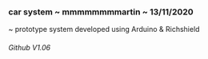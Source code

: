 ### car system ~ mmmmmmmmartin ~ 13/11/2020
~ prototype system developed using Arduino & Richshield <br>
###### Github V1.06
